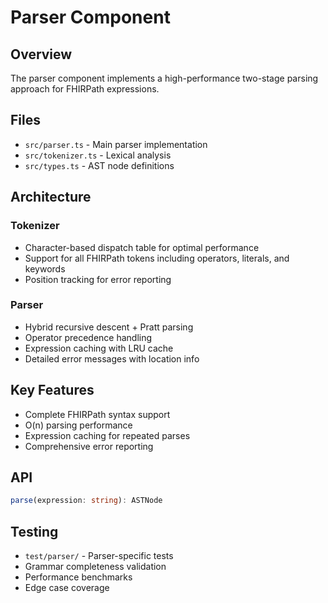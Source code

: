 # Parser Component

## Overview
The parser component implements a high-performance two-stage parsing approach for FHIRPath expressions.

## Files
- `src/parser.ts` - Main parser implementation
- `src/tokenizer.ts` - Lexical analysis
- `src/types.ts` - AST node definitions

## Architecture

### Tokenizer
- Character-based dispatch table for optimal performance
- Support for all FHIRPath tokens including operators, literals, and keywords
- Position tracking for error reporting

### Parser
- Hybrid recursive descent + Pratt parsing
- Operator precedence handling
- Expression caching with LRU cache
- Detailed error messages with location info

## Key Features
- Complete FHIRPath syntax support
- O(n) parsing performance
- Expression caching for repeated parses
- Comprehensive error reporting

## API
```typescript
parse(expression: string): ASTNode
```

## Testing
- `test/parser/` - Parser-specific tests
- Grammar completeness validation
- Performance benchmarks
- Edge case coverage